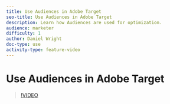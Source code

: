 ```yaml
---
title: Use Audiences in Adobe Target
seo-title: Use Audiences in Adobe Target
description: Learn how Audiences are used for optimization.
audience: marketer
difficulty: 1
author: Daniel Wright
doc-type: use
activity-type: feature-video
---
```


# Use Audiences in Adobe Target

>[!VIDEO](https://video.tv.adobe.com/v/17398/?quality=12)
